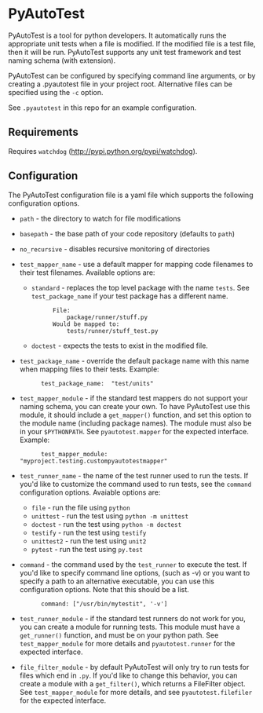 PyAutoTest
==========


PyAutoTest is a tool for python developers. It automatically runs the appropriate unit tests 
when a file is modified.  If the modified file is a test file, then it will be run.  PyAutoTest supports any unit test framework and test naming schema (with extension).  

PyAutoTest can be configured by specifying command line arguments, or by creating
a .pyautotest file in your project root.  Alternative files can be specified
using the `-c` option.

See `.pyautotest` in this repo for an example configuration.


Requirements
------------

Requires `watchdog` (http://pypi.python.org/pypi/watchdog).


Configuration
-------------

The PyAutoTest configuration file is a yaml file which supports the following
configuration options.

* `path` - the directory to watch for file modifications

* `basepath` - the base path of your code repository (defaults to `path`)

* `no_recursive` - disables recursive monitoring of directories

* `test_mapper_name` - use a default mapper for mapping code filenames to their test filenames. Available options are:
    * `standard` - replaces the top level package with the name `tests`. See `test_package_name` if your test package has a different name.

                File:
                    package/runner/stuff.py
                Would be mapped to:
                    tests/runner/stuff_test.py

    * `doctest` - expects the tests to exist in the modified file.

* `test_package_name` - override the default package name with this name when mapping files to their tests. Example:

            test_package_name:  "test/units"

* `test_mapper_module` - if the standard test mappers do not support your naming schema, you can create your own.  To have PyAutoTest use this module, it should include a `get_mapper()` function, and set this option to the module name (including package names).  The module must also be in your `$PYTHONPATH`. See `pyautotest.mapper` for the expected interface. Example:

            test_mapper_module: "myproject.testing.custompyautotestmapper"

* `test_runner_name` - the name of the test runner used to run the tests. If you'd like to customize the command used to run tests, see the `command` configuration options.  Avaiable options are:
    * `file` - run the file using `python`
    * `unittest` - run the test using `python -m unittest`
    * `doctest` - run the test using `python -m doctest`
    * `testify` - run the test using `testify`
    * `unittest2` - run the test using `unit2`
    * `pytest` - run the test using `py.test`

* `command` - the command used by the `test_runner` to execute the test.  If you'd like to specify command line options, (such as -v) or you want to specify a path to an alternative executable, you can use this configuration options. Note that this should be a list.

            command: ["/usr/bin/mytestit", '-v']

* `test_runner_module` - if the standard test runners do not work for you, you can create a module for running tests. This module must have a `get_runner()` function, and must be on your python path. See `test_mapper_module` for more details and `pyautotest.runner` for the expected interface.

* `file_filter_module` - by default PyAutoTest will only try to run tests for files which end in `.py`.  If you'd like to change this behavior, you can create a module with a `get_filter()`, which returns a FileFilter object.  See `test_mapper_module` for more details, and see `pyautotest.filefiler` for the expected interface.


